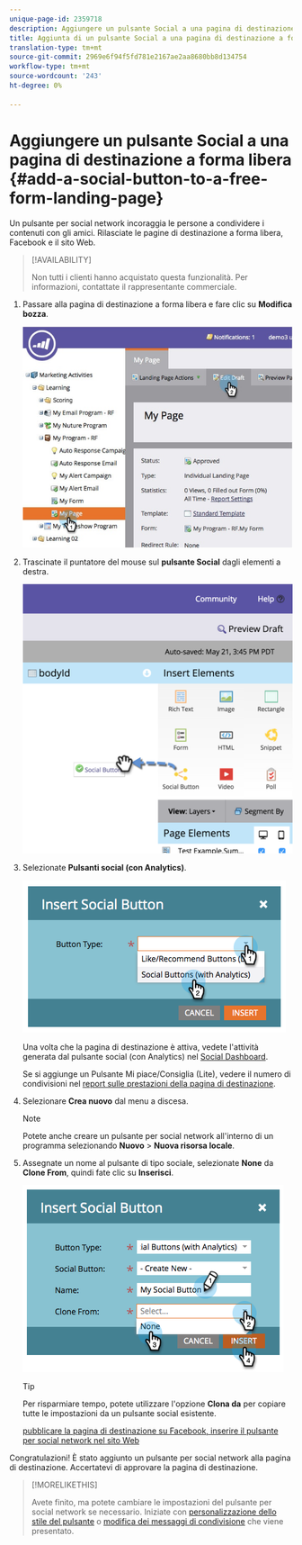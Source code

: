 ```yaml
---
unique-page-id: 2359718
description: Aggiungere un pulsante Social a una pagina di destinazione a forma libera - Marketo Docs - Documentazione del prodotto
title: Aggiunta di un pulsante Social a una pagina di destinazione a forma libera
translation-type: tm+mt
source-git-commit: 2969e6f94f5fd781e2167ae2aa8680bb8d134754
workflow-type: tm+mt
source-wordcount: '243'
ht-degree: 0%

---
```



# Aggiungere un pulsante Social a una pagina di destinazione a forma libera {#add-a-social-button-to-a-free-form-landing-page}

Un pulsante per social network incoraggia le persone a condividere i contenuti con gli amici. Rilasciate le pagine di destinazione a forma libera, Facebook e il sito Web.

>[!AVAILABILITY]
>
>Non tutti i clienti hanno acquistato questa funzionalità. Per informazioni, contattate il rappresentante commerciale.

1. Passare alla pagina di destinazione a forma libera e fare clic su **Modifica bozza**.

   ![](assets/scoring.jpg)

1. Trascinate il puntatore del mouse sul **pulsante Social** dagli elementi a destra.

   ![](assets/image2015-5-21-15-3a47-3a46.png)

1. Selezionate **Pulsanti social (con Analytics)**.

   ![](assets/image2014-9-17-10-3a35-3a13.png)

   Una volta che la pagina di destinazione è attiva, vedete l&#39;attività generata dal pulsante social (con Analytics) nel [Social Dashboard](/help/marketo/product-docs/demand-generation/social/social-functions/view-social-performance.md).

   Se si aggiunge un Pulsante Mi piace/Consiglia (Lite), vedere il numero di condivisioni nel [report sulle prestazioni della pagina di destinazione](/help/marketo/product-docs/demand-generation/landing-pages/understanding-landing-pages/landing-page-performance-report.md).

1. Selezionare **Crea nuovo** dal menu a discesa.

   >[!NOTE]
   >
   >Potete anche creare un pulsante per social network all&#39;interno di un programma selezionando **Nuovo** > **Nuova risorsa locale**.

1. Assegnate un nome al pulsante di tipo sociale, selezionate **None** da **Clone From**, quindi fate clic su **Inserisci**.

   ![](assets/image2014-9-17-10-3a35-3a26.png)

   >[!TIP]
   >
   >Per risparmiare tempo, potete utilizzare l&#39;opzione **Clona da** per copiare tutte le impostazioni da un pulsante social esistente.

   [pubblicare la pagina di destinazione su Facebook, ](/help/marketo/product-docs/demand-generation/facebook/publish-landing-pages-to-facebook.md) [inserire il pulsante per social network nel sito Web](/help/marketo/product-docs/demand-generation/social/social-functions/deploy-social-on-your-website.md)

Congratulazioni! È stato aggiunto un pulsante per social network alla pagina di destinazione. Accertatevi di approvare la pagina di destinazione.

>[!MORELIKETHIS]
>
>Avete finito, ma potete cambiare le impostazioni del pulsante per social network se necessario. Iniziate con [personalizzazione dello stile del pulsante](/help/marketo/product-docs/demand-generation/social/configuring-social-actions/customize-social-app-button.md) o [modifica dei messaggi di condivisione](/help/marketo/product-docs/demand-generation/social/configuring-social-actions/configure-social-sign-up-share-flow.md) che viene presentato.

